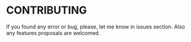 # CONTRIBUTING

If you found any error or bug, please, let me know in issues section. Also any features proposals are welcomed.
